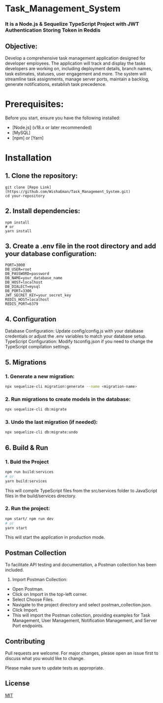 # Task_Management_System
### It is a Node.js & Sequelize TypeScript Project with JWT Authentication Storing Token in Reddis

## Objective:
Develop a comprehensive task management application designed for developer employees. The application will track and display the tasks developers are working on, including deployment details, branch names, task estimates, statuses, user engagement and more. The system will streamline task assignments, manage server ports, maintain a backlog, generate notifications, establish task precedence.

# Prerequisites:
Before you start, ensure you have the following installed:

* [Node.js] (v18.x or later recommended)
* [MySQL]
* [npm] or [Yarn]

# Installation
## 1. Clone the repository:
```
git clone [Repo Link](https://github.com/WishaEman/Task_Management_System.git)
cd your-repository
```

## 2. Install dependencies:
```
npm install
# or
yarn install
```

## 3. Create a .env file in the root directory and add your database configuration:
```
PORT=3000
DB_USER=root
DB_PASSWORD=password
DB_NAME=your_database_name
DB_HOST=localhost
DB_DIALECT=mysql
DB_PORT=3306
JWT_SECRET_KEY=your_secret_key
REDIS_HOST=localhost
REDIS_PORT=6379
```

## 4. Configuration

Database Configuration: Update config/config.js with your database credentials or adjust the .env variables to match your database setup.
TypeScript Configuration: Modify tsconfig.json if you need to change the TypeScript compilation settings.

## 5. Migrations

### 1. Generate a new migration:
```bash
npx sequelize-cli migration:generate --name <migration-name>
```
### 2. Run migrations to create models in the database:
```bash
npx sequelize-cli db:migrate
```

### 3. Undo the last migration (if needed):
```bash
npx sequelize-cli db:migrate:undo
```

## 6. Build & Run

### 1. Buid the Project
```bash
npm run build:services
# or
yarn build:services
```
This will compile TypeScript files from the src/services folder to JavaScript files in the build/services directory.

### 2. Run the project:

```bash
npm start/ npm run dev
# or
yarn start
```
This will start the application in production mode.

## Postman Collection
To facilitate API testing and documentation, a Postman collection has been included.

1. Import Postman Collection:

* Open Postman.
* Click on Import in the top-left corner.
* Select Choose Files.
* Navigate to the project directory and select postman_collection.json.
* Click Import.
* This will import the Postman collection, providing examples for Task Management, User Management, Notification Management, and Server Port endpoints.

## Contributing

Pull requests are welcome. For major changes, please open an issue first
to discuss what you would like to change.

Please make sure to update tests as appropriate.

## License

[MIT](https://choosealicense.com/licenses/mit/)



